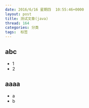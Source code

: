 ```yaml
---
date: 2016/6/16 星期四  10:55:46+0000
layout: post
title: 测试文章(java)
thread: 164
categories: 分类
tags:  标签
---
```


abc
------

- 1
- 2

aaaa
------
- a
- b